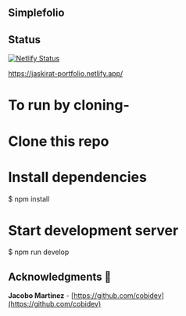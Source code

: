 ## Simplefolio

## Status

[![Netlify Status](https://api.netlify.com/api/v1/badges/fd93220d-1098-4356-85c8-7947b5e13c3b/deploy-status)](https://app.netlify.com/sites/jaskirat-portfolio/deploys)

https://jaskirat-portfolio.netlify.app/

# To run by cloning-

# Clone this repo

# Install dependencies
$ npm install

# Start development server
$ npm run develop

## Acknowledgments 🎁

**Jacobo Martinez** - [https://github.com/cobidev](https://github.com/cobidev)